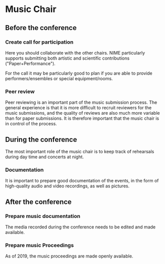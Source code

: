 # Music Chair


## Before the conference


### Create call for participation

Here you should collaborate with the other chairs. NIME particularly supports submitting both artistic and scientific contributions ("Paper+Performance").

For the call it may be particularly good to plan if you are able to provide performers/ensembles or special equipment/rooms.


### Peer review

Peer reviewing is an important part of the music submission process. The general experience is that it is more difficult to recruit reviewers for the music submissions, and the quality of reviews are also much more variable than for paper submissions. It is therefore important that the music chair is in control of the process. 


## During the conference

The most important role of the music chair is to keep track of rehearsals during day time and concerts at night.


### Documentation

It is important to prepare good documentation of the events, in the form of high-quality audio and video recordings, as well as pictures.


## After the conference



### Prepare music documentation

The media recorded during the conference needs to be edited and made available.

### Prepare music Proceedings

As of 2019, the music proceedings are made openly available.
